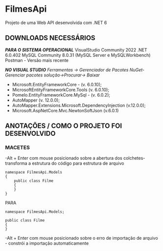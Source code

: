 # FilmesApi
 Projeto de uma Web API desenvolvida com .NET 6

 ## DOWNLOADS NECESSÁRIOS
 **_PARA O SISTEMA OPERACIONAL_**
 VisualStudio Community 2022
.NET 6.0.402
MySQL Community 8.0.31 (MySQL Server e MySQLWorkbench)
Postman - Versão mais recente

**_NO VISUAL STUDIO_**
_Ferramentas -> Gerenciador de Pacotes NuGet- Gerenciar pacotes solução->Procurar-> Baixar_
* Microsoft.EntityFrameworkCore - (v. 6.0.10);
* MicrosoftEntityFrameworkCore.Tools (v. 6.0.10);
* Pomelo.EntityFrameworkCore.MySql - (v. 6.0.2);
* AutoMapper (v. 12.0.0);
* AutoMapper.Extensions.Microsoft.DependencyInjection (v.12.0.0);
* Microsoft.AspNetCore.Mvc.NewtonSoftJson (v.6.0.1)

## ANOTAÇÕES / COMO O PROJETO FOI DESENVOLVIDO
### MACETES
-Alt + Enter com mouse posicionado sobre a abertura dos colchetes- transforma a estrutura do código para estrutura de arquivo
```
namespace FilmesApi.Models
{
    public class Filme
    {
    }
}
```
PARA
```
namespace FilmesApi.Models;

public class Filme
{
}
```
-Alt + Enter com mouse posicionado sobre o erro de importação de arquivo - constrói a importação automaticamente
